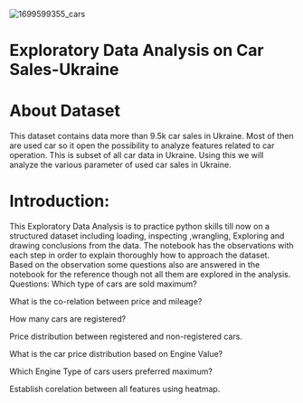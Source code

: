               
![1699599355_cars](https://github.com/user-attachments/assets/47523082-20db-4399-84d3-074cfda2708c)

# Exploratory Data Analysis on Car Sales-Ukraine
# About Dataset
This dataset contains data more than 9.5k car sales in Ukraine. Most of then are used car so it open the possibility to analyze features related to car operation. 
This is subset of all car data in Ukraine. Using this we will analyze the various parameter of used car sales in Ukraine.

# Introduction:
This Exploratory Data Analysis is to practice python skills till now on a structured dataset including loading, inspecting ,wrangling, Exploring and drawing conclusions from the data. 
The notebook has the observations with each step in order to explain thoroughly how to approach the dataset. Based on the observation some questions also are answered in the notebook for the reference though not all them are explored in the analysis.
Questions:
 Which type of cars are sold maximum?
 
 What is the co-relation between price and mileage?
 
 How many cars are registered?
 
 Price distribution between registered and non-registered cars.
 
 What is the car price distribution based on Engine Value?
 
 Which Engine Type of cars users preferred maximum?
 
  Establish corelation between all features using heatmap.
